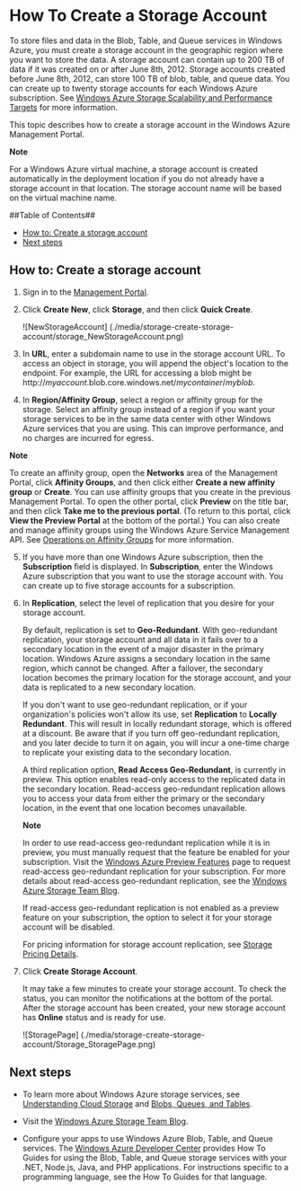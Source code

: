<properties linkid="manage-services-how-to-create-a-storage-account" urlDisplayName="How to create" pageTitle="How to create a storage account - Windows Azure" metaKeywords="" description="Learn how to create a storage account in the Windows Azure Management Portal." metaCanonical="" services="storage" documentationCenter="" title="How To Create a Storage Account" authors=""  solutions="" writer="tysonn" manager="" editor=""  />




<h1><a id="createstorageaccount"></a>How To Create a Storage Account</h1>

To store files and data in the Blob, Table, and Queue services in Windows Azure, you must create a storage account in the geographic region where you want to store the data. A storage account can contain up to 200 TB of data if it was created on or after June 8th, 2012. Storage accounts created before June 8th, 2012, can store 100 TB of blob, table, and queue data. You can create up to twenty storage accounts for each Windows Azure subscription. See [Windows Azure Storage Scalability and Performance Targets](http://msdn.microsoft.com/en-us/library/dn249410.aspx) for more information.

This topic describes how to create a storage account in the Windows Azure Management Portal.

<div class="dev-callout"> 
<b>Note</b> 
<p>For a Windows Azure virtual machine, a storage account is created automatically in the deployment location if you do not already have a storage account in that location. The storage account name will be based on the virtual machine name.</p> 
</div>

##Table of Contents##

* [How to: Create a storage account](#create)
* [Next steps](#next)

<h2><a id="create"></a>How to: Create a storage account</h2>

1. Sign in to the [Management Portal](https://manage.windowsazure.com).

2. Click **Create New**, click **Storage**, and then click **Quick Create**.

	![NewStorageAccount] (./media/storage-create-storage-account/storage_NewStorageAccount.png)

3. In **URL**, enter a subdomain name to use in the storage account URL. To access an object in storage, you will append the object's location to the endpoint. For example, the URL for accessing a blob might be http://*myaccount*.blob.core.windows.net/*mycontainer*/*myblob*.

4. In **Region/Affinity Group**, select a region or affinity group for the storage.  Select an affinity group instead of a region if you want your storage services to be in the same data center with other Windows Azure services that you are using. This can improve performance, and no charges are incurred for egress.

	<div class="dev-callout"> 
<b>Note</b> 
	<p>To create an affinity group, open the <b>Networks</b> area of the Management Portal, click <b>Affinity Groups</b>, and then click either <b>Create a new affinity group</b> or <b>Create</b>. You can use affinity groups that you create in the previous Management Portal. To open the other portal, click <b>Preview</b> on the title bar, and then click <b>Take me to the previous portal</b>. (To return to this portal, click <b>View the Preview Portal</b> at the bottom of the portal.) You can also create and manage affinity groups using the Windows Azure Service Management API. See <a href="http://msdn.microsoft.com/en-us/library/windowsazure/ee460798.aspx">Operations on Affinity Groups</a> for more information.</p> 
</div>

5. If you have more than one Windows Azure subscription, then the **Subscription** field is displayed. In **Subscription**, enter the Windows Azure subscription that you want to use the storage account with. You can create up to five storage accounts for a subscription.

6. In **Replication**, select the level of replication that you desire for your storage account.

	By default, replication is set to **Geo-Redundant**. With geo-redundant replication, your storage account and all data in it fails over to a secondary location in the event of a major disaster in the primary location. Windows Azure assigns a secondary location in the same region, which cannot be changed. After a failover, the secondary location becomes the primary location for the storage account, and your data is replicated to a new secondary location.

 	If you don't want to use geo-redundant replication, or if your organization's policies won't allow its use, set **Replication** to **Locally Redundant**. This will result in locally redundant storage, which is offered at a discount. Be aware that if you turn off geo-redundant replication, and you later decide to turn it on again, you will incur a one-time charge to replicate your existing data to the secondary location.

	A third replication option, **Read Access Geo-Redundant**, is currently in preview. This option enables read-only access to the replicated data in the secondary location. Read-access geo-redundant replication allows you to access your data from either the primary or the secondary location, in the event that one location becomes unavailable.

	<div class="dev-callout"> 
	<b>Note</b> 

	<p>In order to use read-access geo-redundant replication while it is in preview, you must manually request that the feature be enabled for your subscription. Visit the <a href="https://account.windowsazure.com/PreviewFeatures">Windows Azure Preview Features</a> page to request read-access geo-redundant replication for your subscription. For more details about read-access geo-redundant replication, see the <a href="http://blogs.msdn.com/b/windowsazurestorage/archive/2013/12/04/introducing-read-access-geo-replicated-storage-ra-grs-for-windows-azure-storage.aspx">Windows Azure Storage Team Blog</a>.</p>

	<p>If read-access geo-redundant replication is not enabled as a preview feature on your subscription, the option to select it for your storage account will be disabled.</p>
	</div>

	For pricing information for storage account replication, see [Storage Pricing Details](http://www.windowsazure.com/en-us/pricing/details/storage/).

6. Click **Create Storage Account**.

	It may take a few minutes to create your storage account. To check the status, you can monitor the notifications at the bottom of the portal. After the storage account has been created, your new storage account has **Online** status and is ready for use. 

	![StoragePage] (./media/storage-create-storage-account/Storage_StoragePage.png)

<h2><a id="next"></a>Next steps</h2>

- To learn more about Windows Azure storage services, see [Understanding Cloud Storage](http://www.windowsazure.com/en-us/develop/net/fundamentals/cloud-storage/) and [Blobs, Queues, and Tables](http://msdn.microsoft.com/en-us/library/gg433040.aspx). 

- Visit the [Windows Azure Storage Team Blog](http://blogs.msdn.com/b/windowsazurestorage/).

- Configure your apps to use Windows Azure Blob, Table, and Queue services. The [Windows Azure Developer Center](http://www.windowsazure.com/en-us/develop/overview/) provides How To Guides for using the Blob, Table, and Queue storage services with your .NET, Node.js, Java, and PHP applications. For instructions specific to a programming language, see the How To Guides for that language.
